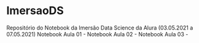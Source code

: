 # ImersaoDS
Repositório do Notebook da Imersão Data Science da Alura (03.05.2021 a 07.05.2021)
Notebook Aula 01 - 
Notebook Aula 02 - 
Notebook Aula 03 - 
